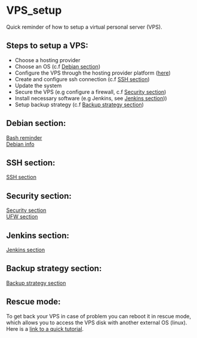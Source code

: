 # VPS_setup

Quick reminder of how to setup a virtual personal server (VPS).

## Steps to setup a VPS:

* Choose a hosting provider
* Choose an OS (c.f [Debian section](#debian-section))
* Configure the VPS through the hosting provider platform ([here](https://help.ovhcloud.com/csm/fr-vps-getting-started?id=kb_article_view&sysparm_article=KB0047736))
* Create and configure ssh connection (c.f [SSH section](#ssh-section))
* Update the system
* Secure the VPS (e.g configure a firewall, c.f [Security section](#security-section))
* Install necessary software (e.g Jenkins, see [Jenkins section](#jenkins-section)))
* Setup backup strategy (c.f [Backup strategy section](#backup-strategy-section))

## Debian section:

[Bash reminder](Bash_reminder.md)  
[Debian info](Debian_info.md)  

## SSH section:

[SSH section](SSH_section.md)

## Security section:

[Security section](Security_section.md)  
[UFW section](UFW_section.md)

## Jenkins section:

[Jenkins section](Jenkins_section.md)

## Backup strategy section:

[Backup strategy section](Backup_strategy_section.md)

## Rescue mode:

To get back your VPS in case of problem you can reboot it in rescue mode, which allows you to access the VPS disk with another external OS (linux).
Here is a [link to a quick tutorial](https://help.ovhcloud.com/csm/fr-vps-rescue?id=kb_article_view&sysparm_article=KB0047658).   
